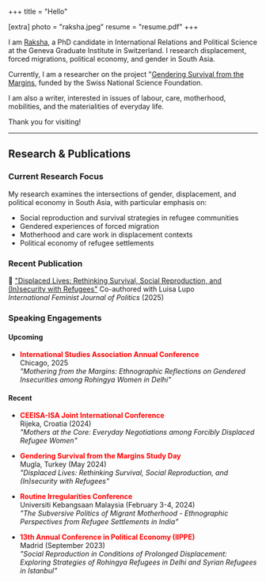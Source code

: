 +++
title = "Hello"

[extra]
photo = "raksha.jpeg"
resume = "resume.pdf"
+++

I am [Raksha](https://www.graduateinstitute.ch/discover-institute/raksha-gopal), a PhD candidate in International Relations and Political Science at the Geneva Graduate Institute in Switzerland. I research displacement, forced migrations, political economy, and gender in South Asia. 

Currently, I am a researcher on the project "[Gendering Survival from the Margins](https://graduateinstitute.ch/research-centres/gender-centre/gendering-survival-margins), funded by the Swiss National Science Foundation.

I am also a writer, interested in issues of labour, care, motherhood, mobilities, and the materialities of everyday life.

Thank you for visiting!

---

## Research & Publications

### Current Research Focus
My research examines the intersections of gender, displacement, and political economy in South Asia, with particular emphasis on:
- Social reproduction and survival strategies in refugee communities
- Gendered experiences of forced migration
- Motherhood and care work in displacement contexts
- Political economy of refugee settlements

### Recent Publication
📄 ["Displaced Lives: Rethinking Survival, Social Reproduction, and (In)security with Refugees"](https://repository.graduateinstitute.ch/record/319929?ln=en&v=pdf) 
Co-authored with Luisa Lupo  
*International Feminist Journal of Politics* (2025)

### Speaking Engagements

#### Upcoming
- **<span style="color: red">International Studies Association Annual Conference</span>**  
  Chicago, 2025  
  *"Mothering from the Margins: Ethnographic Reflections on Gendered Insecurities among Rohingya Women in Delhi"*

#### Recent
- **<span style="color: red">CEEISA-ISA Joint International Conference</span>**  
  Rijeka, Croatia (2024)  
  *"Mothers at the Core: Everyday Negotiations among Forcibly Displaced Refugee Women"*

- **<span style="color: red">Gendering Survival from the Margins Study Day</span>**  
  Mugla, Turkey (May 2024)  
  *"Displaced Lives: Rethinking Survival, Social Reproduction, and (In)security with Refugees"*

- **<span style="color: red">Routine Irregularities Conference</span>**  
  Universiti Kebangsaan Malaysia (February 3-4, 2024)  
  *"The Subversive Politics of Migrant Motherhood - Ethnographic Perspectives from Refugee Settlements in India"*

- **<span style="color: red">13th Annual Conference in Political Economy (IIPPE)</span>**  
  Madrid (September 2023)  
  *"Social Reproduction in Conditions of Prolonged Displacement: Exploring Strategies of Rohingya Refugees in Delhi and Syrian Refugees in Istanbul"*
